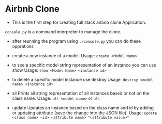 # Airbnb Clone

- This is the first step for creating full stack airbnb clone Application.

```console.py```
is a command interpreter to manage the clone.

- after reunning the program using ```./console.py``` you can do these opprations

- create a new instance of a model.
	Usage:
		```create <Model Name>```

- to see a specific model string representation of an instance you can use show
	Usage:
		```show <Model Name> <instance id>```

- to delete a specific model instance use destroy
	Usage:
		```destroy <model name> <instance id>```

- all Prints all string representation of all instances based or not on the class name.
	Usage:
		```all <model name>``` or ```all```
- update Updates an instance based on the class name and id by adding or updating attribute (save the change into the JSON file).
	Usage:
		```update <class name> <id> <attribute name> "<attribute value>"```

